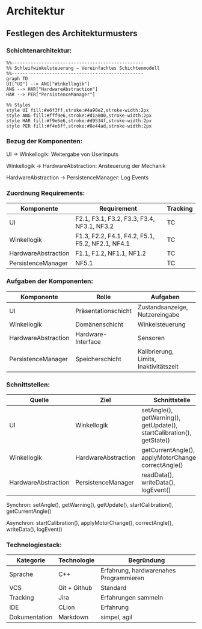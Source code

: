 # Architektur

## Festlegen des Architekturmusters

### Schichtenarchitektur:

```mermaid
%%-------------------------------------------------
%% Schleifwinkelsteuerung – Vereinfachtes Schichtenmodell
%%-------------------------------------------------
graph TD
UI["UI"] --> ANG["Winkellogik"]
ANG --> HAR["HardwareAbstraction"]
HAR --> PER["PersistenceManager"]

%% Styles
style UI fill:#e6f3ff,stroke:#4a90e2,stroke-width:2px
style ANG fill:#fff9e6,stroke:#d1a800,stroke-width:2px
style HAR fill:#f9e6e6,stroke:#d9534f,stroke-width:2px
style PER fill:#f4e6ff,stroke:#8e44ad,stroke-width:2px

```

### Bezug der Komponenten:

UI                  -> Winkellogik:         Weitergabe von Userinputs

Winkellogik         -> HardwareAbstraction: Ansteuerung der Mechanik

HardwareAbstraction -> PersistenceManager:  Log Events

### Zuordnung Requirements:

| Komponente | Requirement | Tracking |
| --- | --- | --- |
| UI | F2.1, F3.1, F3.2, F3.3, F3.4, NF3.1, NF3.2 | TC |
| Winkellogik | F1.3, F2.2, F4.1, F4.2, F5.1, F5.2, NF2.1, NF4.1 | TC |
| HardwareAbstraction | F1.1, F1.2, NF1.1, NF1.2 | TC |
| PersistenceManager | NF5.1 | TC |

### Aufgaben der Komponenten:

| Komponente | Rolle | Aufgaben |
| --- | --- | --- |
| UI | Präsentationschicht | Zustandsanzeige, Nutzereingabe |
| Winkellogik | Domänenschicht | Winkelsteuerung |
| HardwareAbstraction | Hardware-Interface | Sensoren |
| PersistenceManager | Speicherschicht | Kalibrierung, Limits, Inaktivitätszeit |

### Schnittstellen:

| Quelle | Ziel | Schnittstelle |
| --- | --- | --- |
| UI | Winkellogik | setAngle(), getWarning(), getUpdate(), startCalibration(), getState() |
| Winkellogik | HardwareAbstraction | getCurrentAngle(), applyMotorChange(), correctAngle() |
| HardwareAbstraction | PersistenceManager | readData(), writeData(), logEvent() |

Synchron:  setAngle(), getWarning(), getUpdate(), startCalibration(), getCurrentAngle()

Asynchron: startCalibration(), applyMotorChange(), correctAngle(), writeData(), logEvent()

### Technologiestack:

| Kategorie | Technologie | Begründung |
| --- | --- | --- |
| Sprache | C++ | Erfahrung, hardwarenahes Programmieren |
| VCS | Git + Github | Standard |
| Tracking | Jira | Erfahrungen sammeln |
| IDE | CLion | Erfahrung |
| Dokumentation | Markdown | simpel, agil |





